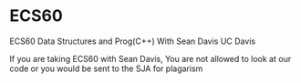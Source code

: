 # ECS60
ECS60 Data Structures and Prog(C++)  With Sean Davis UC Davis

If you are taking ECS60 with Sean Davis, You are not allowed to look at our code 
or you would be sent to the SJA for plagarism
